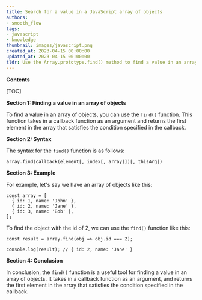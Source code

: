 ```yaml
---
title: Search for a value in a JavaScript array of objects
authors:
- smooth_flow
tags:
- javascript
- knowledge
thumbnail: images/javascript.png
created_at: 2023-04-15 00:00:00
updated_at: 2023-04-15 00:00:00
tldr: Use the Array.prototype.find() method to find a value in an array of objects.
---
```


**Contents**

[TOC]

**Section 1: Finding a value in an array of objects**

To find a value in an array of objects, you can use the `find()` function. This function takes in a callback function as an argument and returns the first element in the array that satisfies the condition specified in the callback.

**Section 2: Syntax**

The syntax for the `find()` function is as follows:

`array.find(callback(element[, index[, array]])[, thisArg])`

**Section 3: Example**

For example, let's say we have an array of objects like this:

```
const array = [
  { id: 1, name: 'John' },
  { id: 2, name: 'Jane' },
  { id: 3, name: 'Bob' },
];
```

To find the object with the id of 2, we can use the `find()` function like this:

```
const result = array.find(obj => obj.id === 2);

console.log(result); // { id: 2, name: 'Jane' }
```

**Section 4: Conclusion**

In conclusion, the `find()` function is a useful tool for finding a value in an array of objects. It takes in a callback function as an argument, and returns the first element in the array that satisfies the condition specified in the callback.
